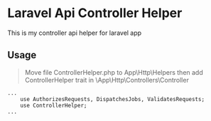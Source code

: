 # Laravel Api Controller Helper 
This is my controller api helper for laravel app

## Usage

> Move file ControllerHelper.php to App\Http\Helpers
> then add ControllerHelper trait in \App\Http\Controllers\Controller

```
...
    use AuthorizesRequests, DispatchesJobs, ValidatesRequests;
    use ControllerHelper;
...
```
